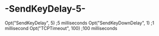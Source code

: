 # -SendKeyDelay-5-
Opt("SendKeyDelay", 5) ;5 milliseconds Opt("SendKeyDownDelay", 1) ;1 millisecond Opt("TCPTimeout", 100) ;100 milliseconds
